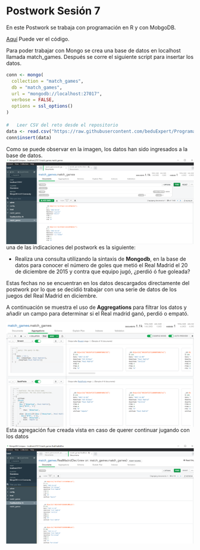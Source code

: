 # Postwork Sesión 7

En este Postwork se trabaja con programación en R y con MobgoDB. 

[Aquí](https://github.com/AreYouRuben/DS_Team24/blob/main/Postworks%20R/sesion_7/Postwork_7.R) Puede ver el código.

Para poder trabajar con Mongo se crea una base de datos en localhost llamada match_games.
Después se corre el siguiente script para insertar los datos. 

``` R
conn <- mongo(
  collection = "match_games",
  db = "match_games",
  url = "mongodb://localhost:27017",
  verbose = FALSE,
  options = ssl_options()
)

#   Leer CSV del reto desde el repositorio
data <- read.csv("https://raw.githubusercontent.com/beduExpert/Programacion-con-R-Santander/master/Sesion-07/Postwork/data.csv")
conn$insert(data) 
```

Como se puede observar en la imagen, los datos han sido ingresados a la base de datos.
<img src="img/data.PNG" align="right">

una de las indicaciones del postwork es la siguiente: 

- Realiza una consulta utilizando la sintaxis de **Mongodb**, en la base de datos para conocer el número de goles que metió el Real Madrid el 20 de diciembre de 2015 y contra que equipo jugó, ¿perdió ó fue goleada?

Estas fechas no se encuentran en los datos descargados directamente del postwork por lo que se decidió trabajar con una serie de datos de los juegos del Real Madrid en diciembre.

A continuación se muestra el uso de **Aggregations** para filtrar los datos y añadir un campo para determinar si el Real madrid ganó, perdió o empató.

<img src="img/pipelines.PNG" align="right">


Esta agregación fue creada vista en caso de querer continuar jugando con los datos

<img src="img/viewRM.PNG" align="right">